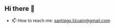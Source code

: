 ## Hi there 👋

- 📫 How to reach me: santiago.lizuain@gmail.com
<!--
**slizuain/slizuain** is a ✨ _special_ ✨ repository because its `README.md` (this file) appears on your GitHub profile.

Here are some ideas to get you started:

- 🔭 I’m currently working on ...
- 🌱 I’m currently learning ...
- 👯 I’m looking to collaborate on ...
- 🤔 I’m looking for help with ...
- 💬 Ask me about ...
- 📫 How to reach me: santiago.lizuain@gmail.com
- 😄 Pronouns: ...
- ⚡ Fun fact: ...
-->

